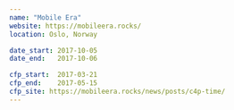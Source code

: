 ```yaml
---
name: "Mobile Era"
website: https://mobileera.rocks/
location: Oslo, Norway

date_start: 2017-10-05
date_end:   2017-10-06

cfp_start:  2017-03-21
cfp_end:    2017-05-15
cfp_site: https://mobileera.rocks/news/posts/c4p-time/
---
```

